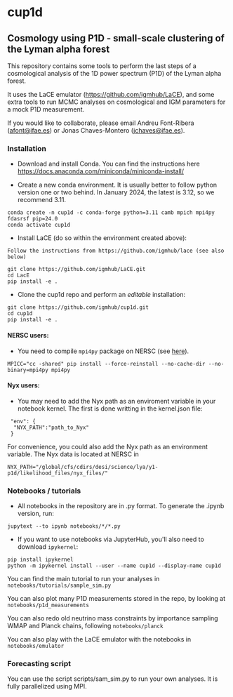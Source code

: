 # cup1d

## Cosmology using P1D - small-scale clustering of the Lyman alpha forest

This repository contains some tools to perform the last steps of a cosmological analysis of the 1D power spectrum (P1D) of the Lyman alpha forest. 

It uses the LaCE emulator (https://github.com/igmhub/LaCE), and some extra tools to run MCMC analyses on cosmological and IGM parameters for a mock P1D measurement.

If you would like to collaborate, please email Andreu Font-Ribera (afont@ifae.es) or Jonas Chaves-Montero (jchaves@ifae.es).
 

### Installation

- Download and install Conda. You can find the instructions here https://docs.anaconda.com/miniconda/miniconda-install/

- Create a new conda environment. It is usually better to follow python version one or two behind. In January 2024, the latest is 3.12, so we recommend 3.11.

```
conda create -n cup1d -c conda-forge python=3.11 camb mpich mpi4py fdasrsf pip=24.0
conda activate cup1d
```
- Install LaCE (do so within the environment created above):

```Follow the instructions from https://github.com/igmhub/lace (see also below)```

```
git clone https://github.com/igmhub/LaCE.git
cd LacE
pip install -e .
``` 

- Clone the cup1d repo and perform an *editable* installation:

```
git clone https://github.com/igmhub/cup1d.git
cd cup1d
pip install -e .
``` 

#### NERSC users:

- You need to compile ``mpi4py`` package on NERSC (see [here](https://docs.nersc.gov/development/languages/python/parallel-python/#mpi4py-in-your-custom-conda-environment)).

```
MPICC="cc -shared" pip install --force-reinstall --no-cache-dir --no-binary=mpi4py mpi4py
```

#### Nyx users:

- You may need to add the Nyx path as an enviroment variable in your notebook kernel. The first is done writting in the kernel.json file:

```
 "env": {
  "NYX_PATH":"path_to_Nyx"
 }
```

For convenience, you could also add the Nyx path as an environment variable. The Nyx data is located at NERSC in 

```
NYX_PATH="/global/cfs/cdirs/desi/science/lya/y1-p1d/likelihood_files/nyx_files/"
```

### Notebooks / tutorials


- All notebooks in the repository are in .py format. To generate the .ipynb version, run:

```
jupytext --to ipynb notebooks/*/*.py
```

- If you want to use notebooks via JupyterHub, you'll also need to download `ipykernel`:

```
pip install ipykernel
python -m ipykernel install --user --name cup1d --display-name cup1d
```

You can find the main tutorial to run your analyses in `notebooks/tutorials/sample_sim.py`

You can also plot many P1D measurements stored in the repo, by looking at `notebooks/p1d_measurements`

You can also redo old neutrino mass constraints by importance sampling WMAP and Planck chains, following `notebooks/planck`

You can also play with the LaCE emulator with the notebooks in `notebooks/emulator`


### Forecasting script

You can use the script scripts/sam_sim.py to run your own analyses. It is fully parallelized using MPI.
